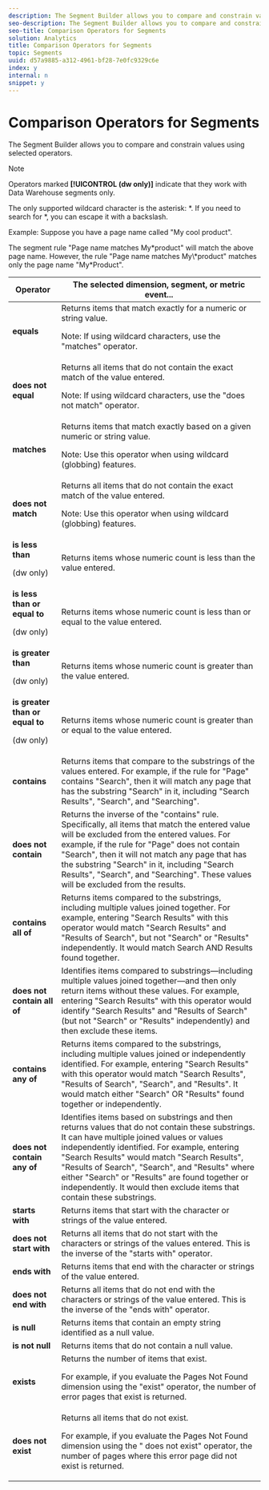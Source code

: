 ```yaml
---
description: The Segment Builder allows you to compare and constrain values using selected operators.
seo-description: The Segment Builder allows you to compare and constrain values using selected operators.
seo-title: Comparison Operators for Segments
solution: Analytics
title: Comparison Operators for Segments
topic: Segments
uuid: d57a9885-a312-4961-bf28-7e0fc9329c6e
index: y
internal: n
snippet: y
---
```


# Comparison Operators for Segments

The Segment Builder allows you to compare and constrain values using selected operators.

>[!NOTE]
>
>Operators marked **[!UICONTROL (dw only)]** indicate that they work with Data Warehouse segments only.

The only supported wildcard character is the asterisk: &#42;. If you need to search for &#42;, you can escape it with a backslash.

Example: Suppose you have a page name called "My cool product".

The segment rule "Page name matches My&#42;product" will match the above page name. However, the rule "Page name matches My\\&#42;product" matches only the page name "My&#42;Product".

<table id="table_0D3C5790E8604F08B499AC88D739D7E8"> 
 <thead> 
  <tr> 
   <th colname="col1" class="entry"> Operator </th> 
   <th colname="col2" class="entry"> The selected dimension, segment, or metric event... </th> 
  </tr> 
 </thead>
 <tbody> 
  <tr> 
   <td colname="col1" align="left"> <b>equals</b> </td> 
   <td colname="col2" align="left"> Returns items that match exactly for a numeric or string value. <p>Note:  If using wildcard characters, use the "matches" operator. </p> </td> 
  </tr> 
  <tr> 
   <td colname="col1" align="left"> <b>does not equal</b> </td> 
   <td colname="col2" align="left">Returns all items that do not contain the exact match of the value entered. <p> <p>Note:  If using wildcard characters, use the "does not match" operator. </p> </p> </td> 
  </tr> 
  <tr> 
   <td colname="col1" align="left"> <b>matches</b> </td> 
   <td colname="col2" align="left">Returns items that match exactly based on a given numeric or string value. <p>Note:  Use this operator when using wildcard (globbing) features. </p> </td> 
  </tr> 
  <tr> 
   <td colname="col1" align="left"> <b>does not match</b> </td> 
   <td colname="col2" align="left">Returns all items that do not contain the exact match of the value entered. <p>Note:  Use this operator when using wildcard (globbing) features. </p> </td> 
  </tr> 
  <tr> 
   <td colname="col1" align="left"> <b>is less than</b> <p>(dw only) </p> </td> 
   <td colname="col2" align="left"> Returns items whose numeric count is less than the value entered. </td> 
  </tr> 
  <tr> 
   <td colname="col1" align="left"> <b>is less than or equal to</b> <p>(dw only) </p> </td> 
   <td colname="col2" align="left"> Returns items whose numeric count is less than or equal to the value entered. </td> 
  </tr> 
  <tr> 
   <td colname="col1" align="left"> <b>is greater than</b> <p>(dw only) </p> </td> 
   <td colname="col2" align="left"> Returns items whose numeric count is greater than the value entered. </td> 
  </tr> 
  <tr> 
   <td colname="col1" align="left"> <b>is greater than or equal to</b> <p>(dw only) </p> </td> 
   <td colname="col2" align="left"> Returns items whose numeric count is greater than or equal to the value entered. </td> 
  </tr> 
  <tr> 
   <td colname="col1" align="left"> <b>contains</b> </td> 
   <td colname="col2" align="left"> Returns items that compare to the substrings of the values entered. For example, if the rule for "Page" contains "Search", then it will match any page that has the substring "Search" in it, including "Search Results", "Search", and "Searching". </td> 
  </tr> 
  <tr> 
   <td colname="col1" align="left"> <b>does not contain</b> </td> 
   <td colname="col2" align="left"> Returns the inverse of the "contains" rule. Specifically, all items that match the entered value will be excluded from the entered values. For example, if the rule for "Page" does not contain "Search", then it will not match any page that has the substring "Search" in it, including "Search Results", "Search", and "Searching". These values will be excluded from the results. </td> 
  </tr> 
  <tr> 
   <td colname="col1" align="left"> <b>contains all of</b> </td> 
   <td colname="col2" align="left"> Returns items compared to the substrings, including multiple values joined together. For example, entering "Search Results" with this operator would match "Search Results" and "Results of Search", but not "Search" or "Results" independently. It would match Search AND Results found together. </td> 
  </tr> 
  <tr> 
   <td colname="col1" align="left"> <b>does not contain all of</b> </td> 
   <td colname="col2" align="left"> Identifies items compared to substrings—including multiple values joined together—and then only return items without these values. For example, entering "Search Results" with this operator would identify "Search Results" and "Results of Search" (but not "Search" or "Results" independently) and then exclude these items. </td> 
  </tr> 
  <tr> 
   <td colname="col1" align="left"> <b>contains any of</b> </td> 
   <td colname="col2" align="left"> Returns items compared to the substrings, including multiple values joined or independently identified. For example, entering "Search Results" with this operator would match "Search Results", "Results of Search", "Search", and "Results". It would match either "Search" OR "Results" found together or independently. </td> 
  </tr> 
  <tr> 
   <td colname="col1" align="left"> <b>does not contain any of</b> </td> 
   <td colname="col2" align="left"> Identifies items based on substrings and then returns values that do not contain these substrings. It can have multiple joined values or values independently identified. For example, entering "Search Results" would match "Search Results", "Results of Search", "Search", and "Results" where either "Search" or "Results" are found together or independently. It would then exclude items that contain these substrings. </td> 
  </tr> 
  <tr> 
   <td colname="col1" align="left"> <b>starts with</b> </td> 
   <td colname="col2" align="left"> Returns items that start with the character or strings of the value entered. </td> 
  </tr> 
  <tr> 
   <td colname="col1" align="left"> <b>does not start with</b> </td> 
   <td colname="col2" align="left"> Returns all items that do not start with the characters or strings of the values entered. This is the inverse of the "starts with" operator. </td> 
  </tr> 
  <tr> 
   <td colname="col1" align="left"> <b>ends with</b> </td> 
   <td colname="col2" align="left"> Returns items that end with the character or strings of the value entered. </td> 
  </tr> 
  <tr> 
   <td colname="col1" align="left"> <b>does not end with</b> </td> 
   <td colname="col2" align="left"> Returns all items that do not end with the characters or strings of the value entered. This is the inverse of the "ends with" operator. </td> 
  </tr> 
  <tr> 
   <td colname="col1" align="left"> <b>is null</b> </td> 
   <td colname="col2" align="left"> Returns items that contain an empty string identified as a null value. </td> 
  </tr> 
  <tr> 
   <td colname="col1" align="left"> <b>is not null</b> </td> 
   <td colname="col2" align="left"> Returns items that do not contain a null value. </td> 
  </tr> 
  <tr> 
   <td colname="col1" align="left"><b>exists</b> </td> 
   <td colname="col2" align="left">Returns the number of items that exist. <p>For example, if you evaluate the Pages Not Found dimension using the "exist" operator, the number of error pages that exist is returned. </p> </td> 
  </tr> 
  <tr> 
   <td colname="col1" align="left"><b>does not exist</b> </td> 
   <td colname="col2" align="left">Returns all items that do not exist. <p>For example, if you evaluate the Pages Not Found dimension using the " does not exist" operator, the number of pages where this error page did not exist is returned. </p> </td> 
  </tr> 
 </tbody> 
</table>

